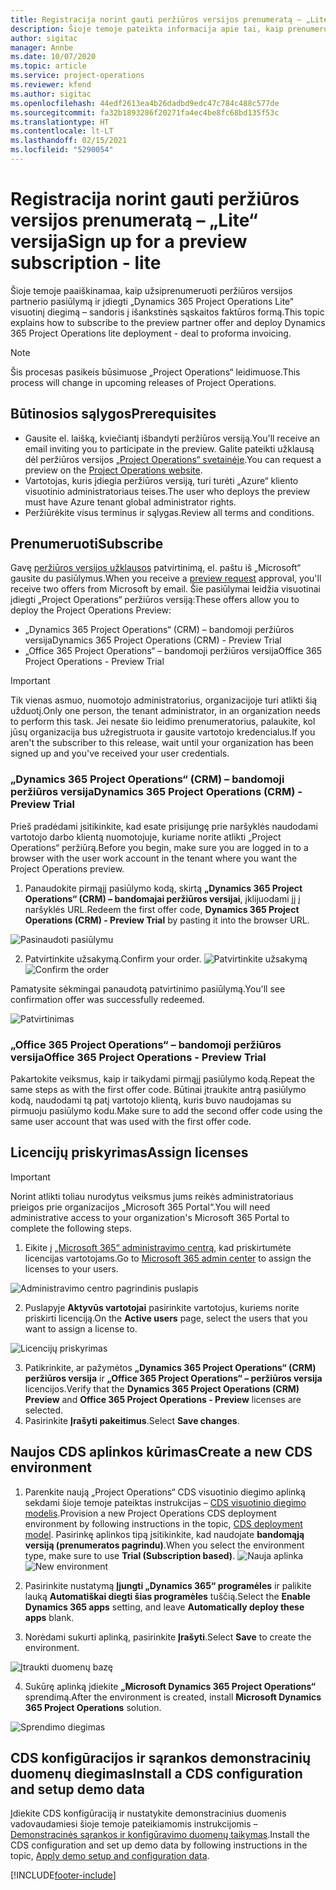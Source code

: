 ```yaml
---
title: Registracija norint gauti peržiūros versijos prenumeratą – „Lite“ versija
description: Šioje temoje pateikta informacija apie tai, kaip prenumeruoti ir diegti „Project Operations Lite“ visuotinį diegimą – sandoris į išankstinės sąskaitos faktūros formą.
author: sigitac
manager: Annbe
ms.date: 10/07/2020
ms.topic: article
ms.service: project-operations
ms.reviewer: kfend
ms.author: sigitac
ms.openlocfilehash: 44edf2613ea4b26dadbd9edc47c784c488c577de
ms.sourcegitcommit: fa32b1893286f20271fa4ec4be8fc68bd135f53c
ms.translationtype: HT
ms.contentlocale: lt-LT
ms.lasthandoff: 02/15/2021
ms.locfileid: "5290054"
---
```

# <a name="sign-up-for-a-preview-subscription---lite"></a><span data-ttu-id="a167b-103">Registracija norint gauti peržiūros versijos prenumeratą – „Lite“ versija</span><span class="sxs-lookup"><span data-stu-id="a167b-103">Sign up for a preview subscription - lite</span></span> 

<span data-ttu-id="a167b-104">Šioje temoje paaiškinamaa, kaip užsiprenumeruoti peržiūros versijos partnerio pasiūlymą ir įdiegti „Dynamics 365 Project Operations Lite“ visuotinį diegimą – sandoris į išankstinės sąskaitos faktūros formą.</span><span class="sxs-lookup"><span data-stu-id="a167b-104">This topic explains how to subscribe to the preview partner offer and deploy Dynamics 365 Project Operations lite deployment - deal to proforma invoicing.</span></span>

> [!NOTE]
> <span data-ttu-id="a167b-105">Šis procesas pasikeis būsimuose „Project Operations“ leidimuose.</span><span class="sxs-lookup"><span data-stu-id="a167b-105">This process will change in upcoming releases of Project Operations.</span></span>

## <a name="prerequisites"></a><span data-ttu-id="a167b-106">Būtinosios sąlygos</span><span class="sxs-lookup"><span data-stu-id="a167b-106">Prerequisites</span></span>

- <span data-ttu-id="a167b-107">Gausite el. laišką, kviečiantį išbandyti peržiūros versiją.</span><span class="sxs-lookup"><span data-stu-id="a167b-107">You'll receive an email inviting you to participate in the preview.</span></span> <span data-ttu-id="a167b-108">Galite pateikti užklausą dėl peržiūros versijos [„Project Operations“ svetainėje](https://dynamics.microsoft.com/en-us/project-operations/overview/).</span><span class="sxs-lookup"><span data-stu-id="a167b-108">You can request a preview on the [Project Operations website](https://dynamics.microsoft.com/en-us/project-operations/overview/).</span></span>
- <span data-ttu-id="a167b-109">Vartotojas, kuris įdiegia peržiūros versiją, turi turėti „Azure“ kliento visuotinio administratoriaus teises.</span><span class="sxs-lookup"><span data-stu-id="a167b-109">The user who deploys the preview must have Azure tenant global administrator rights.</span></span>
- <span data-ttu-id="a167b-110">Peržiūrėkite visus terminus ir sąlygas.</span><span class="sxs-lookup"><span data-stu-id="a167b-110">Review all terms and conditions.</span></span>

## <a name="subscribe"></a><span data-ttu-id="a167b-111">Prenumeruoti</span><span class="sxs-lookup"><span data-stu-id="a167b-111">Subscribe</span></span>

<span data-ttu-id="a167b-112">Gavę [peržiūros versijos užklausos](https://forms.office.com/FormsPro/Pages/ResponsePage.aspx?id=v4j5cvGGr0GRqy180BHbR56j8lZs0FdAvwT75_WNFyxUMkRDV1NYQU5TNjE2VjhKOVBUNVg2R0s1NC4u) patvirtinimą, el. paštu iš „Microsoft“ gausite du pasiūlymus.</span><span class="sxs-lookup"><span data-stu-id="a167b-112">When you receive a [preview request](https://forms.office.com/FormsPro/Pages/ResponsePage.aspx?id=v4j5cvGGr0GRqy180BHbR56j8lZs0FdAvwT75_WNFyxUMkRDV1NYQU5TNjE2VjhKOVBUNVg2R0s1NC4u) approval, you'll receive two offers from Microsoft by email.</span></span> <span data-ttu-id="a167b-113">Šie pasiūlymai leidžia visuotinai įdiegti „Project Operations“ peržiūros versiją:</span><span class="sxs-lookup"><span data-stu-id="a167b-113">These offers allow you to deploy the Project Operations Preview:</span></span>

- <span data-ttu-id="a167b-114">„Dynamics 365 Project Operations“ (CRM) – bandomoji peržiūros versija</span><span class="sxs-lookup"><span data-stu-id="a167b-114">Dynamics 365 Project Operations (CRM) - Preview Trial</span></span>
- <span data-ttu-id="a167b-115">„Office 365 Project Operations“ – bandomoji peržiūros versija</span><span class="sxs-lookup"><span data-stu-id="a167b-115">Office 365 Project Operations - Preview Trial</span></span>

> [!IMPORTANT]
> <span data-ttu-id="a167b-116">Tik vienas asmuo, nuomotojo administratorius, organizacijoje turi atlikti šią užduotį.</span><span class="sxs-lookup"><span data-stu-id="a167b-116">Only one person, the tenant administrator, in an organization needs to perform this task.</span></span> <span data-ttu-id="a167b-117">Jei nesate šio leidimo prenumeratorius, palaukite, kol jūsų organizacija bus užregistruota ir gausite vartotojo kredencialus.</span><span class="sxs-lookup"><span data-stu-id="a167b-117">If you aren't the subscriber to this release, wait until your organization has been signed up and you've received your user credentials.</span></span>

### <a name="dynamics-365-project-operations-crm---preview-trial"></a><span data-ttu-id="a167b-118">„Dynamics 365 Project Operations“ (CRM) – bandomoji peržiūros versija</span><span class="sxs-lookup"><span data-stu-id="a167b-118">Dynamics 365 Project Operations (CRM) - Preview Trial</span></span> 

<span data-ttu-id="a167b-119">Prieš pradėdami įsitikinkite, kad esate prisijungę prie naršyklės naudodami vartotojo darbo klientą nuomotojuje, kuriame norite atlikti „Project Operations“ peržiūrą.</span><span class="sxs-lookup"><span data-stu-id="a167b-119">Before you begin, make sure you are logged in to a browser with the user work account in the tenant where you want the Project Operations preview.</span></span>

1. <span data-ttu-id="a167b-120">Panaudokite pirmąjį pasiūlymo kodą, skirtą **„Dynamics 365 Project Operations“ (CRM) – bandomajai peržiūros versijai**, įklijuodami jį į naršyklės URL.</span><span class="sxs-lookup"><span data-stu-id="a167b-120">Redeem the first offer code, **Dynamics 365 Project Operations (CRM) - Preview Trial** by pasting it into the browser URL.</span></span>

![Pasinaudoti pasiūlymu](./media/16RedeemFirstOfferNew.png)

2. <span data-ttu-id="a167b-122">Patvirtinkite užsakymą.</span><span class="sxs-lookup"><span data-stu-id="a167b-122">Confirm your order.</span></span>
<span data-ttu-id="a167b-123">![Patvirtinkite užsakymą](./media/17ConfirmOrderNew.png)</span><span class="sxs-lookup"><span data-stu-id="a167b-123">![Confirm the order](./media/17ConfirmOrderNew.png)</span></span>

<span data-ttu-id="a167b-124">Pamatysite sėkmingai panaudotą patvirtinimo pasiūlymą.</span><span class="sxs-lookup"><span data-stu-id="a167b-124">You'll see confirmation offer was successfully redeemed.</span></span>

![Patvirtinimas](./media/18OrderConfirmationNew.png)

### <a name="office-365-project-operations---preview-trial"></a><span data-ttu-id="a167b-126">„Office 365 Project Operations“ – bandomoji peržiūros versija</span><span class="sxs-lookup"><span data-stu-id="a167b-126">Office 365 Project Operations - Preview Trial</span></span>

<span data-ttu-id="a167b-127">Pakartokite veiksmus, kaip ir taikydami pirmąjį pasiūlymo kodą.</span><span class="sxs-lookup"><span data-stu-id="a167b-127">Repeat the same steps as with the first offer code.</span></span> <span data-ttu-id="a167b-128">Būtinai įtraukite antrą pasiūlymo kodą, naudodami tą patį vartotojo klientą, kuris buvo naudojamas su pirmuoju pasiūlymo kodu.</span><span class="sxs-lookup"><span data-stu-id="a167b-128">Make sure to add the second offer code using the same user account that was used with the first offer code.</span></span>

## <a name="assign-licenses"></a><span data-ttu-id="a167b-129">Licencijų priskyrimas</span><span class="sxs-lookup"><span data-stu-id="a167b-129">Assign licenses</span></span>

> [!IMPORTANT]
> <span data-ttu-id="a167b-130">Norint atlikti toliau nurodytus veiksmus jums reikės administratoriaus prieigos prie organizacijos „Microsoft 365 Portal“.</span><span class="sxs-lookup"><span data-stu-id="a167b-130">You will need administrative access to your organization's Microsoft 365 Portal to complete the following steps.</span></span>


1. <span data-ttu-id="a167b-131">Eikite į [„Microsoft 365“ administravimo centrą](https://portal.office.com/), kad priskirtumėte licencijas vartotojams.</span><span class="sxs-lookup"><span data-stu-id="a167b-131">Go to [Microsoft 365 admin center](https://portal.office.com/) to assign the licenses to your users.</span></span>

![Administravimo centro pagrindinis puslapis](./media/14AdminPortal.png)

2. <span data-ttu-id="a167b-133">Puslapyje **Aktyvūs vartotojai** pasirinkite vartotojus, kuriems norite priskirti licenciją.</span><span class="sxs-lookup"><span data-stu-id="a167b-133">On the **Active users** page, select the users that you want to assign a license to.</span></span>

![Licencijų priskyrimas](./media/15AssignLicenses.png)

3. <span data-ttu-id="a167b-135">Patikrinkite, ar pažymėtos **„Dynamics 365 Project Operations“ (CRM) peržiūros versija** ir **„Office 365 Project Operations“ – peržiūros versija** licencijos.</span><span class="sxs-lookup"><span data-stu-id="a167b-135">Verify that the **Dynamics 365 Project Operations (CRM) Preview** and **Office 365 Project Operations - Preview** licenses are selected.</span></span> 
4. <span data-ttu-id="a167b-136">Pasirinkite **Įrašyti pakeitimus**.</span><span class="sxs-lookup"><span data-stu-id="a167b-136">Select **Save changes**.</span></span>

## <a name="create-a-new-cds-environment"></a><span data-ttu-id="a167b-137">Naujos CDS aplinkos kūrimas</span><span class="sxs-lookup"><span data-stu-id="a167b-137">Create a new CDS environment</span></span>

1. <span data-ttu-id="a167b-138">Parenkite naują „Project Operations“ CDS visuotinio diegimo aplinką sekdami šioje temoje pateiktas instrukcijas – [CDS visuotinio diegimo modelis](lite-deployment.md).</span><span class="sxs-lookup"><span data-stu-id="a167b-138">Provision a new Project Operations CDS deployment environment by following instructions in the topic, [CDS deployment model](lite-deployment.md).</span></span> <span data-ttu-id="a167b-139">Pasirinkę aplinkos tipą įsitikinkite, kad naudojate **bandomąją versiją (prenumeratos pagrindu)**.</span><span class="sxs-lookup"><span data-stu-id="a167b-139">When you select the environment type, make sure to use **Trial (Subscription based)**.</span></span>
<span data-ttu-id="a167b-140">![Nauja aplinka](./media/19CreateEnvironment.png)</span><span class="sxs-lookup"><span data-stu-id="a167b-140">![New environment](./media/19CreateEnvironment.png)</span></span>

2. <span data-ttu-id="a167b-141">Pasirinkite nustatymą **Įjungti „Dynamics 365“ programėles** ir palikite lauką **Automatiškai diegti šias programėles** tuščią.</span><span class="sxs-lookup"><span data-stu-id="a167b-141">Select the **Enable Dynamics 365 apps** setting, and leave **Automatically deploy these apps** blank.</span></span>  
3. <span data-ttu-id="a167b-142">Norėdami sukurti aplinką, pasirinkite **Įrašyti**.</span><span class="sxs-lookup"><span data-stu-id="a167b-142">Select **Save** to create the environment.</span></span>

![Įtraukti duomenų bazę](./media/20CreateEnvironment1.png)

4. <span data-ttu-id="a167b-144">Sukūrę aplinką įdiekite **„Microsoft Dynamics 365 Project Operations“** sprendimą.</span><span class="sxs-lookup"><span data-stu-id="a167b-144">After the environment is created, install **Microsoft Dynamics 365 Project Operations** solution.</span></span> 

![Sprendimo diegimas](./media/21InstallSolution.png)

## <a name="install-a-cds-configuration-and-setup-demo-data"></a><span data-ttu-id="a167b-146">CDS konfigūracijos ir sąrankos demonstracinių duomenų diegimas</span><span class="sxs-lookup"><span data-stu-id="a167b-146">Install a CDS configuration and setup demo data</span></span>

<span data-ttu-id="a167b-147">Įdiekite CDS konfigūraciją ir nustatykite demonstracinius duomenis vadovaudamiesi šioje temoje pateikiamomis instrukcijomis – [Demonstracinės sąrankos ir konfigūravimo duomenų taikymas](lite-apply-demo-setup-config-data.md).</span><span class="sxs-lookup"><span data-stu-id="a167b-147">Install the CDS configuration and set up demo data by following instructions in the topic, [Apply demo setup and configuration data](lite-apply-demo-setup-config-data.md).</span></span>


[!INCLUDE[footer-include](../includes/footer-banner.md)]